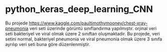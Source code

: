 # python_keras_deep_learning_CNN
Bu projede https://www.kaggle.com/paultimothymooney/chest-xray-pneumonia veri seti üzerinde görüntü sınıflandırma yapılmıştır. orjinal veri seti bakteriyel ve viral olmak üzere 2 sınıftan oluşmaktadir. Bu projede, veri setini normal, bakteriyel pneumonia ve viral pneumonia olmak üzere 3 sınıfa ayrılıp veri seti buna göre düzenlenmiştir.  
